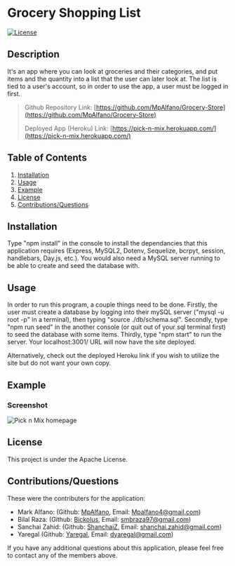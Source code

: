# Grocery Shopping List

[![License](https://img.shields.io/badge/License-Apache_2.0-blue.svg)](https://opensource.org/licenses/Apache-2.0)

## Description

It's an app where you can look at groceries and their categories, and put items and the quantity into a list that the user can later look at. The list is tied to a user's account, so in order to use the app, a user must be logged in first. 

> Github Repository Link: [https://github.com/MpAlfano/Grocery-Store](https://github.com/MpAlfano/Grocery-Store)
>
> Deployed App (Heroku) Link: [https://pick-n-mix.herokuapp.com/](https://pick-n-mix.herokuapp.com/)

## Table of Contents

1. [Installation](#installation)
2. [Usage](#usage)
3. [Example](#example)
4. [License](#license)
5. [Contributions/Questions](#contributionsquestions)

## Installation

Type "npm install" in the console to install the dependancies that this application requires (Express, MySQL2, Dotenv, Sequelize, bcrpyt, session, handlebars, Day.js, etc.). You would also need a MySQL server running to be able to create and seed the database with.

## Usage

In order to run this program, a couple things need to be done. Firstly, the user must create a database by logging into their mySQL server ("mysql -u root -p" in a terminal), then typing "source ./db/schema.sql". Secondly, type "npm run seed" in the another console (or quit out of your sql terminal first) to seed the database with some items. Thirdly, type "npm start" to run the server. Your localhost:3001/ URL will now have the site deployed.

Alternatively, check out the deployed Heroku link if you wish to utilize the site but do not want your own copy.

## Example

### Screenshot
![Pick n Mix homepage](./images/app1.png)

## License

This project is under the Apache License. 

## Contributions/Questions

These were the contributers for the application: 

* Mark Alfano: (Github: [MpAlfano](https://github.com/MpAlfano), Email: Mpalfano4@gmail.com)
* Bilal Raza: (Github: [Bickolus](https://github.com/Bickolus), Email: smbraza97@gmail.com)
* Sanchai Zahid: (Github: [ShanchaiZ](https://github.com/ShanchaiZ), Email: shanchai.zahid@gmail.com)
* Yaregal (Github: [Yaregal](https://github.com/Yaregaldt), Email: dyaregal@gmail.com)

If you have any additional questions about this application, please feel free to contact any of the members above.
